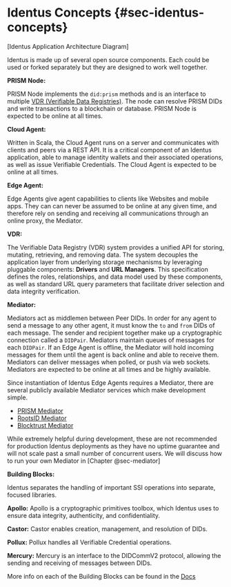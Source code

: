 #  Identus Concepts {#sec-identus-concepts}

[Identus Application Architecture Diagram]

Identus is made up of several open source components.  Each could be used or forked separately but they are designed to work well together.

**PRISM Node:**

PRISM Node implements the `did:prism` methods and is an interface to multiple [VDR (Verifiable Data Registries)](../glossary.md#vdr).  The node can resolve PRISM DIDs and write transactions to a blockchain or database. PRISM Node is expected to be online at all times.

**Cloud Agent:**

Written in Scala, the Cloud Agent runs on a server and communicates with clients and peers via a REST API.  It is a critical component of an Identus application, able to manage identity wallets and their associated operations, as well as issue Verifiable Credentials.  The Cloud Agent is expected to be online at all times.

**Edge Agent:**

Edge Agents give agent capabilities to clients like Websites and mobile apps.  They can can never be assumed to be online at any given time, and therefore rely on sending and receiving all communications through an online proxy, the Mediator.

**VDR:**

The Verifiable Data Registry (VDR) system provides a unified API for storing, mutating, retrieving, and removing data. The system decouples the application layer from underlying storage mechanisms by leveraging pluggable components: **Drivers** and **URL Managers**. This specification defines the roles, relationships, and data model used by these components, as well as standard URL query parameters that facilitate driver selection and data integrity verification.

**Mediator:**

Mediators act as middlemen between Peer DIDs.  In order for any agent to send a message to any other agent, it must know the `to` and `from` DIDs of each message. The sender and recipient together make up a cryptographic connection called a `DIDPair`.  Mediators maintain queues of messages for each `DIDPair`. If an Edge Agent is offline, the Mediator will hold incoming messages for them until the agent is back online and able to receive them. Mediators can deliver messages when polled, or push via web sockets. Mediators are expected to be online at all times and be highly available.

Since instantiation of Identus Edge Agents requires a Mediator, there are several publicly available Mediator services which make development simple.  

- [PRISM Mediator](https://github.com/input-output-hk/atala-prism-mediator)
- [RootsID Mediator](https://github.com/roots-id/didcomm-mediator)
- [Blocktrust Mediator](https://github.com/bsandmann/blocktrust.Mediator)

While extremely helpful during development, these are not recommended for production Identus deployments as they have no uptime guarantee and will not scale past a small number of concurrent users.  We will discuss how to run your own Mediator in [Chapter @sec-mediator]

**Building Blocks:**

Identus separates the handling of important SSI operations into separate, focused libraries.

**Apollo:**
Apollo is a cryptographic primitives toolbox, which Identus uses to ensure data integrity, authenticity, and confidentiality. 

**Castor:**
Castor enables creation, management, and resolution of DIDs.

**Pollux:**
Pollux handles all Verifiable Credential operations.  

**Mercury:**
Mercury is an interface to the DIDCommV2 protocol, allowing the sending and receiving of messages between DIDs.

More info on each of the Building Blocks can be found in the [Docs](https://hyperledger.github.io/identus-docs/docs/identus/cloud-agent/building-blocks)
